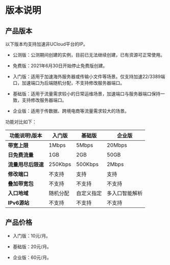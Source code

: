 # 版本说明

 ## 产品版本
 以下版本均支持加速非UCloud平台的IP。
 
 * 公测版：公测期间创建的实例，目前已无法继续创建，已有资源可正常使用。

 * 免费版：2021年6月30日开始停止免费版创建。
 
 * 入门版：适用于加速海外服务器或传输小文件等场景。仅支持加速22/3389端口，加速端口为后端随机分配，不支持修改服务器端口。
 
 * 基础版：适用于流量需求较小的日常运维场景，加速端口与服务器端口保持一致，支持修改服务器端口。

 * 企业版：适用于传数据、跨境电商等流量需求较大的场景。
  
功能对比如下：

| 功能说明\版本      | 入门版 | 基础版  | 企业版 | 
| ------------------ | ------- | ------- | ------ |
| **带宽上限**       | 1Mbps   | 5Mbps   | 20Mbps | 
| **日免费流量**      | 1GB  | 2GB     | 50GB   | 
| **流量用尽后限速** | 250Kbps | 500Kbps | 2Mbps  | 
| **修改端口**       | 不支持  | 支持  | 支持   | 
| **叠加带宽包**       | 不支持  | 不支持  | 不支持   | 
| **入口地域**     | 随机分配  | 自定义指定  | 多入口智能解析   | 
| **IPv6源站**     | 不支持 | 不支持  | 不支持   | 

## 产品价格

 * 入门版：10元/月。 
 
 * 基础版：20元/月。

 * 企业版：60元/月。
 
